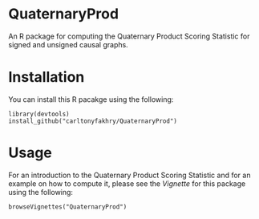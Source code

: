 # QuaternaryProd
An R package for computing the Quaternary Product Scoring Statistic for signed and unsigned causal graphs.

# Installation
You can install this R pacakge using the following:
```{R}
library(devtools)
install_github("carltonyfakhry/QuaternaryProd")
```
# Usage
For an introduction to the Quaternary Product Scoring Statistic and for an example on how to compute it, please see 
the *Vignette* for this package using the following:
```{R}
browseVignettes("QuaternaryProd")
```
